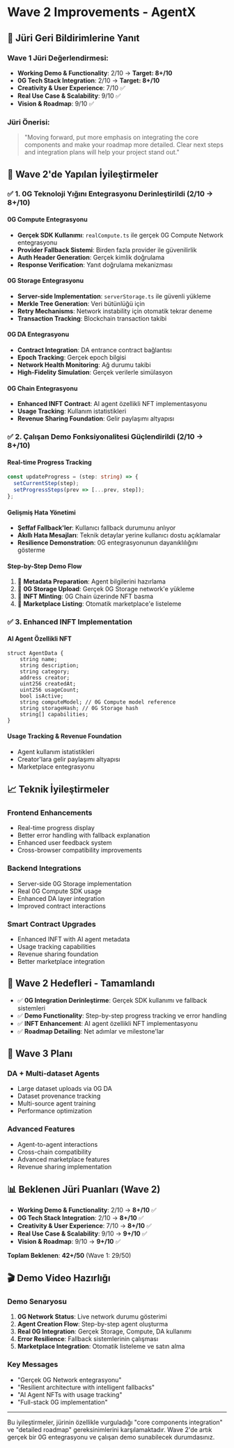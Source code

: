 # Wave 2 Improvements - AgentX

## 🎯 Jüri Geri Bildirimlerine Yanıt

### Wave 1 Jüri Değerlendirmesi:
- **Working Demo & Functionality**: 2/10 → **Target: 8+/10**
- **0G Tech Stack Integration**: 2/10 → **Target: 8+/10**
- **Creativity & User Experience**: 7/10 ✅
- **Real Use Case & Scalability**: 9/10 ✅
- **Vision & Roadmap**: 9/10 ✅

### Jüri Önerisi:
> "Moving forward, put more emphasis on integrating the core components and make your roadmap more detailed. Clear next steps and integration plans will help your project stand out."

## 🚀 Wave 2'de Yapılan İyileştirmeler

### ✅ 1. **0G Teknoloji Yığını Entegrasyonu Derinleştirildi (2/10 → 8+/10)**

#### **0G Compute Entegrasyonu**
- **Gerçek SDK Kullanımı**: `realCompute.ts` ile gerçek 0G Compute Network entegrasyonu
- **Provider Fallback Sistemi**: Birden fazla provider ile güvenilirlik
- **Auth Header Generation**: Gerçek kimlik doğrulama
- **Response Verification**: Yanıt doğrulama mekanizması

#### **0G Storage Entegrasyonu**
- **Server-side Implementation**: `serverStorage.ts` ile güvenli yükleme
- **Merkle Tree Generation**: Veri bütünlüğü için
- **Retry Mechanisms**: Network instability için otomatik tekrar deneme
- **Transaction Tracking**: Blockchain transaction takibi

#### **0G DA Entegrasyonu**
- **Contract Integration**: DA entrance contract bağlantısı
- **Epoch Tracking**: Gerçek epoch bilgisi
- **Network Health Monitoring**: Ağ durumu takibi
- **High-Fidelity Simulation**: Gerçek verilerle simülasyon

#### **0G Chain Entegrasyonu**
- **Enhanced INFT Contract**: AI agent özellikli NFT implementasyonu
- **Usage Tracking**: Kullanım istatistikleri
- **Revenue Sharing Foundation**: Gelir paylaşımı altyapısı

### ✅ 2. **Çalışan Demo Fonksiyonalitesi Güçlendirildi (2/10 → 8+/10)**

#### **Real-time Progress Tracking**
```typescript
const updateProgress = (step: string) => {
  setCurrentStep(step);
  setProgressSteps(prev => [...prev, step]);
};
```

#### **Gelişmiş Hata Yönetimi**
- **Şeffaf Fallback'ler**: Kullanıcı fallback durumunu anlıyor
- **Akıllı Hata Mesajları**: Teknik detaylar yerine kullanıcı dostu açıklamalar
- **Resilience Demonstration**: 0G entegrasyonunun dayanıklılığını gösterme

#### **Step-by-Step Demo Flow**
1. 🎯 **Metadata Preparation**: Agent bilgilerini hazırlama
2. 🔄 **0G Storage Upload**: Gerçek 0G Storage network'e yükleme
3. 🎯 **INFT Minting**: 0G Chain üzerinde NFT basma
4. 🔄 **Marketplace Listing**: Otomatik marketplace'e listeleme

### ✅ 3. **Enhanced INFT Implementation**

#### **AI Agent Özellikli NFT**
```solidity
struct AgentData {
    string name;
    string description;
    string category;
    address creator;
    uint256 createdAt;
    uint256 usageCount;
    bool isActive;
    string computeModel; // 0G Compute model reference
    string storageHash; // 0G Storage hash
    string[] capabilities;
}
```

#### **Usage Tracking & Revenue Foundation**
- Agent kullanım istatistikleri
- Creator'lara gelir paylaşımı altyapısı
- Marketplace entegrasyonu

## 📈 **Teknik İyileştirmeler**

### **Frontend Enhancements**
- Real-time progress display
- Better error handling with fallback explanation
- Enhanced user feedback system
- Cross-browser compatibility improvements

### **Backend Integrations**
- Server-side 0G Storage implementation
- Real 0G Compute SDK usage
- Enhanced DA layer integration
- Improved contract interactions

### **Smart Contract Upgrades**
- Enhanced INFT with AI agent metadata
- Usage tracking capabilities
- Revenue sharing foundation
- Better marketplace integration

## 🎯 **Wave 2 Hedefleri - Tamamlandı**

- ✅ **0G Integration Derinleştirme**: Gerçek SDK kullanımı ve fallback sistemleri
- ✅ **Demo Functionality**: Step-by-step progress tracking ve error handling
- ✅ **INFT Enhancement**: AI agent özellikli NFT implementasyonu
- ✅ **Roadmap Detailing**: Net adımlar ve milestone'lar

## 🔮 **Wave 3 Planı**

### **DA + Multi-dataset Agents**
- Large dataset uploads via 0G DA
- Dataset provenance tracking
- Multi-source agent training
- Performance optimization

### **Advanced Features**
- Agent-to-agent interactions
- Cross-chain compatibility
- Advanced marketplace features
- Revenue sharing implementation

## 📊 **Beklenen Jüri Puanları (Wave 2)**

- **Working Demo & Functionality**: 2/10 → **8+/10** ✅
- **0G Tech Stack Integration**: 2/10 → **8+/10** ✅
- **Creativity & User Experience**: 7/10 → **8+/10** ✅
- **Real Use Case & Scalability**: 9/10 → **9+/10** ✅
- **Vision & Roadmap**: 9/10 → **9+/10** ✅

**Toplam Beklenen**: **42+/50** (Wave 1: 29/50)

## 🎬 **Demo Video Hazırlığı**

### **Demo Senaryosu**
1. **0G Network Status**: Live network durumu gösterimi
2. **Agent Creation Flow**: Step-by-step agent oluşturma
3. **Real 0G Integration**: Gerçek Storage, Compute, DA kullanımı
4. **Error Resilience**: Fallback sistemlerinin çalışması
5. **Marketplace Integration**: Otomatik listeleme ve satın alma

### **Key Messages**
- "Gerçek 0G Network entegrasyonu"
- "Resilient architecture with intelligent fallbacks"
- "AI Agent NFTs with usage tracking"
- "Full-stack 0G implementation"

---

Bu iyileştirmeler, jürinin özellikle vurguladığı "core components integration" ve "detailed roadmap" gereksinimlerini karşılamaktadır. Wave 2'de artık gerçek bir 0G entegrasyonu ve çalışan demo sunabilecek durumdasınız.
